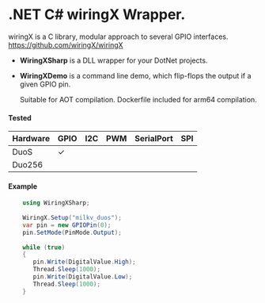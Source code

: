 # .NET C# wiringX Wrapper.

wiringX is a C library, modular approach to several GPIO interfaces.  
https://github.com/wiringX/wiringX

* **WiringXSharp** is a DLL wrapper for your DotNet projects.
* **WiringXDemo** is a command line demo, which flip-flops the output if a given GPIO pin.

  Suitable for AOT compilation.  Dockerfile included for arm64 compilation.

#### Tested
| Hardware | GPIO | I2C | PWM | SerialPort | SPI |  
|----------|------|-----|-----|------------|-----|  
| DuoS     | ✓    |     |     |            |     |  
| Duo256   |      |     |     |            |     |

#### Example
```csharp
    using WiringXSharp;
    
    WiringX.Setup("milkv_duos");
    var pin = new GPIOPin(0);
    pin.SetMode(PinMode.Output);
    
    while (true)  
    {
       pin.Write(DigitalValue.High);
       Thread.Sleep(1000);
       pin.Write(DigitalValue.Low);
       Thread.Sleep(1000);
    }

